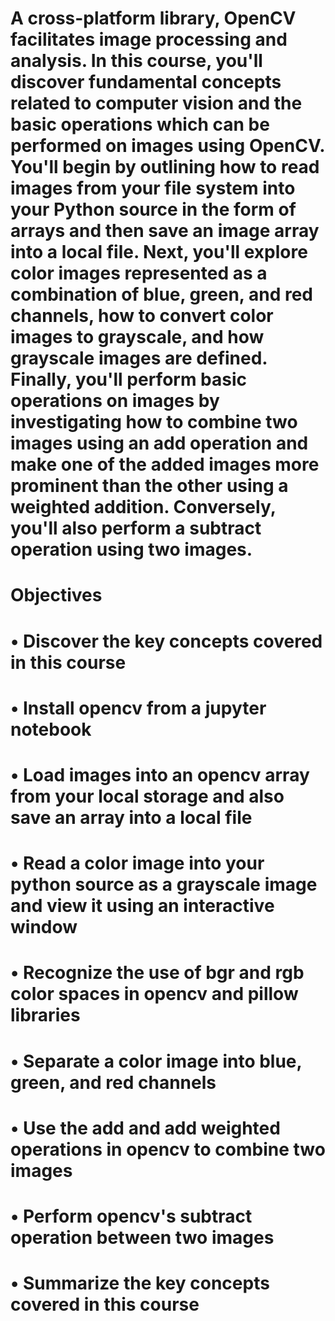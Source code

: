 # A cross-platform library, OpenCV facilitates image processing and analysis. In this course, you'll discover fundamental concepts related to computer vision and the basic operations which can be performed on images using OpenCV. You'll begin by outlining how to read images from your file system into your Python source in the form of arrays and then save an image array into a local file. Next, you'll explore color images represented as a combination of blue, green, and red channels, how to convert color images to grayscale, and how grayscale images are defined. Finally, you'll perform basic operations on images by investigating how to combine two images using an add operation and make one of the added images more prominent than the other using a weighted addition. Conversely, you'll also perform a subtract operation using two images.

# Objectives
# •	Discover the key concepts covered in this course
# •	Install opencv from a jupyter notebook
# •	Load images into an opencv array from your local storage and also save an array into a local file
# •	Read a color image into your python source as a grayscale image and view it using an interactive window
# •	Recognize the use of bgr and rgb color spaces in opencv and pillow libraries
# •	Separate a color image into blue, green, and red channels
# •	Use the add and add weighted operations in opencv to combine two images
# •	Perform opencv's subtract operation between two images
# •	Summarize the key concepts covered in this course
